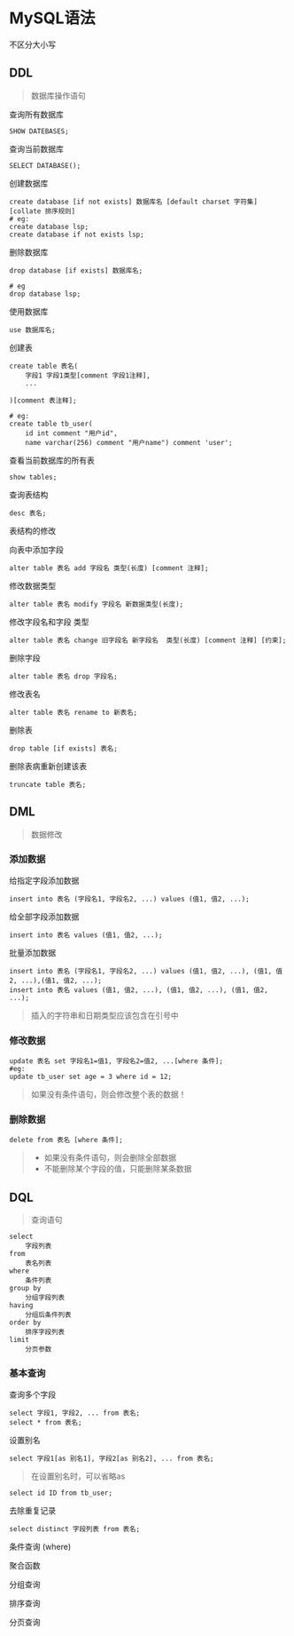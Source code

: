 #  MySQL语法

不区分大小写

## DDL

> 数据库操作语句

查询所有数据库

```mysql
SHOW DATEBASES;
```

查询当前数据库

```mysql
SELECT DATABASE();
```

创建数据库

```mysql
create database [if not exists] 数据库名 [default charset 字符集] [collate 排序规则]
# eg:
create database lsp;
create database if not exists lsp;
```

删除数据库

```mysql
drop database [if exists] 数据库名;

# eg
drop database lsp;
```

使用数据库

```mysql
use 数据库名;
```

创建表

```mysql
create table 表名(
	字段1 字段1类型[comment 字段1注释],
    ...
    
)[comment 表注释];

# eg:
create table tb_user(
    id int comment "用户id",
    name varchar(256) comment "用户name") comment 'user';

```



查看当前数据库的所有表

```mysql
show tables;
```

查询表结构

```mysql
desc 表名;
```

表结构的修改

向表中添加字段

```mysql
alter table 表名 add 字段名 类型(长度) [comment 注释];
```

 修改数据类型

```mysql
alter table 表名 modify 字段名 新数据类型(长度); 
```

修改字段名和字段 类型

```mysql
alter table 表名 change 旧字段名 新字段名  类型(长度) [comment 注释] [约束];
```

删除字段

```mysql
alter table 表名 drop 字段名;
```

修改表名

```mysql
alter table 表名 rename to 新表名;
```

删除表

```mysql
drop table [if exists] 表名;
```

删除表病重新创建该表

```mysql
truncate table 表名;
```

## DML

> 数据修改

### 添加数据

给指定字段添加数据

```mysql
insert into 表名 (字段名1, 字段名2, ...) values (值1, 值2, ...);
```

给全部字段添加数据

```mysql
insert into 表名 values (值1, 值2, ...);
```

批量添加数据

```mysql
insert into 表名 (字段名1, 字段名2, ...) values (值1, 值2, ...), (值1, 值2, ...),(值1, 值2, ...);
insert into 表名 values (值1, 值2, ...), (值1, 值2, ...), (值1, 值2, ...);
```

> 插入的字符串和日期类型应该包含在引号中

### 修改数据

```mysql
update 表名 set 字段名1=值1, 字段名2=值2, ...[where 条件];
#eg:
update tb_user set age = 3 where id = 12;
```

> 如果没有条件语句，则会修改整个表的数据！

### 删除数据

```mysql
delete from 表名 [where 条件];
```

> * 如果没有条件语句，则会删除全部数据
> * 不能删除某个字段的值，只能删除某条数据

## DQL

> 查询语句

```mysql
select 
	字段列表
from
	表名列表
where 
	条件列表
group by
	分组字段列表
having
	分组后条件列表
order by
	排序字段列表
limit
	分页参数
```

### 基本查询

查询多个字段

```mysql
select 字段1, 字段2, ... from 表名;
select * from 表名;
```

设置别名

```mysql
select 字段1[as 别名1], 字段2[as 别名2], ... from 表名;
```

> 在设置别名时，可以省略as

```mysql
select id ID from tb_user;
```

去除重复记录

```mysql
select distinct 字段列表 from 表名;
```



条件查询 (where)

聚合函数

分组查询

排序查询

分页查询
